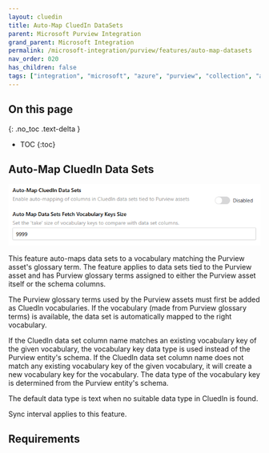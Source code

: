 ```yaml
---
layout: cluedin
title: Auto-Map CluedIn DataSets
parent: Microsoft Purview Integration
grand_parent: Microsoft Integration
permalink: /microsoft-integration/purview/features/auto-map-datasets
nav_order: 020
has_children: false
tags: ["integration", "microsoft", "azure", "purview", "collection", "auto-map", "dataset"]
---
```

## On this page
{: .no_toc .text-delta }
- TOC
{:toc}

## Auto-Map CluedIn Data Sets

![Settings Auto-Map Datasets](../media/settings-auto-map-datasets.png)

This feature auto-maps data sets to a vocabulary matching the Purview asset's glossary term. The feature applies to data sets tied to the Purview asset and has Purview glossary terms assigned to either the Purview asset itself or the schema columns.

The Purview glossary terms used by the Purview assets must first be added as CluedIn vocabularies. If the vocabulary (made from Purview glossary terms) is available, the data set is automatically mapped to the right vocabulary.

If the CluedIn data set column name matches an existing vocabulary key of the given vocabulary, the vocabulary key data type is used instead of the Purview entity's schema. If the CluedIn data set column name does not match any existing vocabulary key of the given vocabulary, it will create a new vocabulary key for the vocabulary. The data type of the vocabulary key is determined from the Purview entity's schema.

The default data type is text when no suitable data type in CluedIn is found.

Sync interval applies to this feature.

## Requirements
